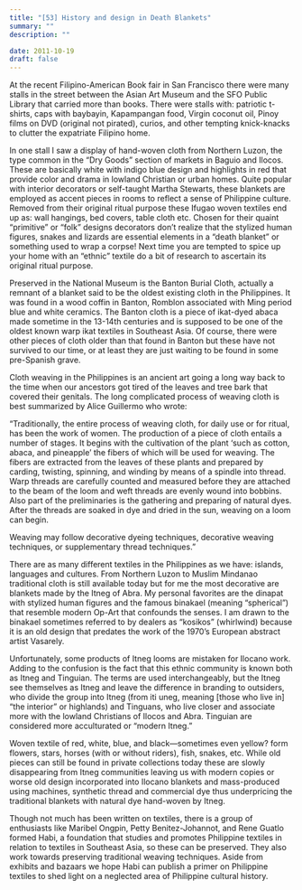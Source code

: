 ```yaml
---
title: "[53] History and design in Death Blankets"
summary: ""
description: ""

date: 2011-10-19
draft: false
---
```


At the recent Filipino-American Book fair in San Francisco there were many stalls in the street between the Asian Art Museum and the SFO Public Library that carried more than books. There were stalls with:  patriotic t-shirts, caps with baybayin, Kapampangan food, Virgin coconut oil, Pinoy films on DVD (original not pirated), curios, and other tempting knick-knacks to clutter the expatriate Filipino home.

In one stall I saw a display of hand-woven cloth from Northern Luzon, the type common in the “Dry Goods” section of markets in Baguio and Ilocos. These are basically white with indigo blue design and highlights in red that provide color and drama in lowland Christian or urban homes. Quite popular with interior decorators or self-taught Martha Stewarts, these blankets are employed as accent pieces in rooms to reflect a sense of Philippine culture. Removed from their original ritual purpose these Ifugao woven textiles end up as: wall hangings, bed covers, table cloth etc. Chosen for their quaint “primitive” or “folk” designs decorators don’t realize that the stylized human figures, snakes and lizards are essential elements in a “death blanket” or something used to wrap a corpse! Next time you are tempted to spice up your home with an “ethnic” textile do a bit of research to ascertain its original ritual purpose.

Preserved in the National Museum is the Banton Burial Cloth, actually a remnant of a blanket said to be the oldest existing cloth in the Philippines. It was found in a wood coffin in Banton, Romblon associated with Ming period blue and white ceramics. The Banton cloth is a piece of ikat-dyed abaca made sometime in the 13-14th centuries and is supposed to be one of the oldest known warp ikat textiles in Southeast Asia.  Of course, there were other pieces of cloth older than that found in Banton but these have not survived to our time, or at least they are just waiting to be found in some pre-Spanish grave.

Cloth weaving in the Philippines is an ancient art going a long way back to the time when our ancestors got tired of the leaves and tree bark that covered their genitals. The long complicated process of weaving cloth is best summarized by Alice Guillermo who wrote:

“Traditionally, the entire process of weaving cloth, for daily use or for ritual, has been the work of women. The production of a piece of cloth entails a number of stages. It begins with the cultivation of the plant ‘such as cotton, abaca, and pineapple’ the fibers of which will be used for weaving. The fibers are extracted from the leaves of these plants and prepared by carding, twisting, spinning, and winding by means of a spindle into thread. Warp threads are carefully counted and measured before they are attached to the beam of the loom and weft threads are evenly wound into bobbins. Also part of the preliminaries is the gathering and preparing of natural dyes. After the threads are soaked in dye and dried in the sun, weaving on a loom can begin.

Weaving may follow decorative dyeing techniques, decorative weaving techniques, or supplementary thread techniques.”

There are as many different textiles in the Philippines as we have:  islands, languages and cultures. From Northern Luzon to Muslim Mindanao traditional cloth is still available today but for me the most decorative are blankets made by the Itneg of Abra. My personal favorites are the dinapat with stylized human figures and the famous binakael (meaning “spherical”) that resemble modern Op-Art that confounds the senses. I am drawn to the binakael sometimes referred to by dealers as “kosikos” (whirlwind) because it is an old design that predates the work of the 1970’s European abstract artist Vasarely.

Unfortunately, some products of Itneg looms are mistaken for Ilocano work. Adding to the confusion is the fact that this ethnic community is known both as Itneg and Tinguian. The terms are used  interchangeably, but the Itneg see themselves as Itneg and leave the  difference in branding to outsiders, who divide the group into Itneg  (from iti uneg, meaning [those who live in] “the interior” or  highlands) and Tinguans, who live closer and associate more with the  lowland Christians of Ilocos and Abra. Tinguian are considered more acculturated or “modern Itneg.”

Woven textile of red, white, blue, and black—sometimes even yellow? form flowers, stars, horses (with or without riders), fish,  snakes, etc. While old pieces can still be found in private  collections today these are slowly disappearing from Itneg communities  leaving us with modern copies or worse old design incorporated into  Ilocano blankets and mass-produced using machines, synthetic thread  and commercial dye thus underpricing the traditional blankets with  natural dye hand-woven by Itneg.

Though not much has been written on textiles, there is a group of enthusiasts like Maribel Ongpin, Petty Benitez-Johannot, and Rene Guatlo formed Habi, a foundation that studies and promotes Philippine textiles in relation to textiles in Southeast Asia, so these can be preserved. They also work towards preserving traditional weaving techniques. Aside from exhibits and bazaars we hope Habi can publish a primer on Philippine textiles to shed light on a neglected area of Philippine cultural history.

